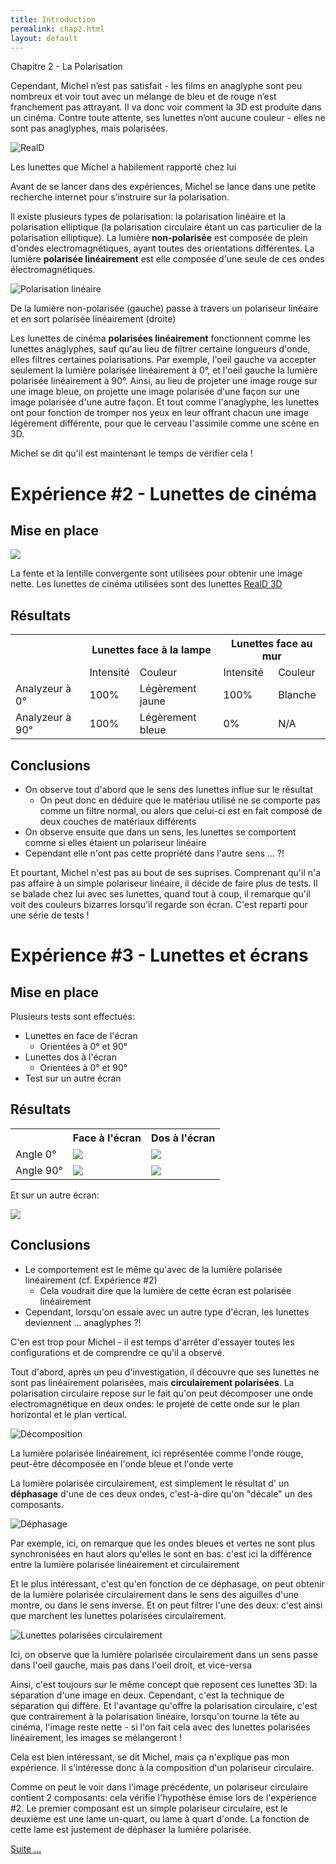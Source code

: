 ```yaml
---
title: Introduction
permalink: chap2.html
layout: default
---
```


<div class="title-box">Chapitre 2 - La Polarisation</div>

  Cependant, Michel n’est pas satisfait - les films en anaglyphe sont peu nombreux et voir tout avec un mélange de bleu et de rouge n’est franchement pas attrayant. Il va donc voir comment la 3D est produite dans un cinéma. Contre toute attente, ses lunettes n’ont aucune couleur - elles ne sont pas anaglyphes, mais polarisées.
  
  ![RealD](assets/img/reald.jpeg)
  
<div class="caption">Les lunettes que Michel a habilement rapporté chez lui</div>
  
  Avant de se lancer dans des expériences, Michel se lance dans une petite recherche internet pour s’instruire sur la polarisation.
  
  Il existe plusieurs types de polarisation: la polarisation linéaire et la polarisation elliptique (la polarisation circulaire étant un cas particulier de la polarisation elliptique). La lumière **non-polarisée** est composée de plein d'ondes electromagnétiques, ayant toutes des orientations différentes. La lumière **polarisée linéairement** est elle composée d'une seule de ces ondes électromagnétiques.
  
![Polarisation linéaire](assets/img/polarisation-lineaire.png)
  
<div class="caption">De la lumière non-polarisée (gauche) passe à travers un polariseur linéaire et en sort polarisée linéairement (droite)</div>


Les lunettes de cinéma **polarisées linéairement** fonctionnent comme les lunettes anaglyphes, sauf qu'au lieu de filtrer certaine longueurs d'onde, elles filtres certaines polarisations. Par exemple, l'oeil gauche va accepter seulement la lumière polarisée linéairement à 0°, et l'oeil gauche la lumière polarisée linéairement à 90°. Ainsi, au lieu de projeter une image rouge sur une image bleue, on projette une image polarisée d'une façon sur une image polarisée d'une autre façon. Et tout comme l'anaglyphe, les lunettes ont pour fonction de tromper nos yeux en leur offrant chacun une image légèrement différente, pour que le cerveau l'assimile comme une scène en 3D.

Michel se dit qu'il est maintenant le temps de vérifier cela !

<div class="experience">
  <h1>Expérience #2 - Lunettes de cinéma</h1>
  <h2>Mise en place</h2>
  <img src="assets/img/experience-polarisation.png">
  
  La fente et la lentille convergente sont utilisées pour obtenir une image nette.
  Les lunettes de cinéma utilisées sont des lunettes [RealD 3D](https://en.wikipedia.org/wiki/RealD_3D)
  
  <h2>Résultats</h2>
  <table>
	<tr>
		<th rowspan="2"></th>
		<th colspan="2">Lunettes face à la lampe</th>
		<th colspan="2">Lunettes face au mur</th>
	</tr>
	<tr>
		<td>Intensité</td>
		<td>Couleur</td>
		<td>Intensité</td>
		<td>Couleur</td>
	</tr>
	<tr>
		<td>Analyzeur à 0°</td>
		<td>100%</td>
		<td>Légèrement jaune</td>
		<td>100%</td>
		<td>Blanche</td>
	</tr>
	<tr>
		<td>Analyzeur à 90°</td>
		<td>100% </td>
		<td>Légèrement bleue</td>
		<td>0%</td>
		<td>N/A</td>
	</tr>
  </table>
  
  <h2>Conclusions</h2>
  
  
  - On observe tout d'abord que le sens des lunettes influe sur le résultat
    - On peut donc en déduire que le matériau utilisé ne se comporte pas comme un filtre normal, ou alors que celui-ci est en fait composé de deux couches de matériaux différents
  - On observe ensuite que dans un sens, les lunettes se comportent comme si elles étaient un polariseur linéaire
  - Cependant elle n'ont pas cette propriété dans l'autre sens ... ?! 
</div>

Et pourtant, Michel n'est pas au bout de ses suprises. Comprenant qu'il n'a pas affaire à un simple polariseur linéaire, il décide de faire plus de tests. Il se balade chez lui avec ses lunettes, quand tout à coup, il remarque qu'il voit des couleurs bizarres lorsqu'il regarde son écran. C'est reparti pour une série de tests !

<div class="experience">

<h1>Expérience #3 - Lunettes et écrans</h1>
<h2>Mise en place</h2>

Plusieurs tests sont effectués:
  - Lunettes en face de l'écran
	- Orientées à 0° et 90°
  - Lunettes dos à l'écran
    - Orientées à 0° et 90°
  - Test sur un autre écran
  
<h2>Résultats</h2>
<! --- TODO rotate table --!>
<table>
  <tr>
    <th></th>
    <th>Face à l'écran</th>
    <th>Dos à l'écran</th>
  </tr>
  <tr>
    <td>Angle 0°</td>
    <td><img src="assets/img/ecran-back-horizontal.jpg"></td>
    <td><img src="assets/img/ecran-front-horizontal.jpg"></td>
  </tr>
  <tr>
    <td>Angle 90°</td>
    <td><img src="assets/img/ecran-back-vertical.jpg"></td>
    <td><img src="assets/img/ecran-front-vertical.jpg"></td>
  </tr>
</table>

Et sur un autre écran:

<img src="assets/img/ecran-mac.jpg">

<h2>Conclusions</h2>

  - Le comportement est le même qu'avec de la lumière polarisée linéairement (cf. Expérience #2)
	- Cela voudrait dire que la lumière de cette écran est polarisée linéairement
  - Cependant, lorsqu'on essaie avec un autre type d'écran, les lunettes deviennent ... anaglyphes ?!

</div>

C'en est trop pour Michel - il est temps d'arrêter d'essayer toutes les configurations et de comprendre ce qu'il a observé. 

Tout d'abord, après un peu d'investigation, il découvre que ses lunettes ne sont pas linéairement polarisées, mais **circulairement polarisées**. La polarisation circulaire repose sur le fait qu'on peut décomposer une onde electromagnétique en deux ondes: le projeté de cette onde sur le plan horizontal et le plan vertical.

![Décomposition](assets/img/polarisation-decomposition.png)

<div class="caption">La lumière polarisée linéairement, ici représentée comme l'onde rouge, peut-être décomposée en l'onde bleue et l'onde verte</div>

La lumière polarisée circulairement, est simplement le résultat d' un **déphasage** d'une de ces deux ondes, c'est-à-dire qu'on "décale" un des composants.

![Déphasage](assets/img/polarisation-circulaire.png)

<div class="caption">Par exemple, ici, on remarque que les ondes bleues et vertes ne sont plus synchronisées en haut alors qu'elles le sont en bas: c'est ici la différence entre la lumière polarisée linéairement et circulairement</div>

Et le plus intéressant, c'est qu'en fonction de ce déphasage, on peut obtenir de la lumière polarisée circulairement dans le sens des aiguilles d'une montre, ou dans le sens inverse. Et on peut filtrer l'une des deux: c'est ainsi que marchent les lunettes polarisées circulairement.

![Lunettes polarisées circulairement](assets/img/polarisation-circulaire-lunettes.png)

<div class="caption">Ici, on observe que la lumière polarisée circulairement dans un sens passe dans l'oeil gauche, mais pas dans l'oeil droit, et vice-versa</div>

Ainsi, c'est toujours sur le même concept que reposent ces lunettes 3D: la séparation d'une image en deux. Cependant, c'est la technique de séparation qui diffère. Et l'avantage qu'offre la polarisation circulaire, c'est que contrairement à la polarisation linéaire, lorsqu'on tourne la tête au cinéma, l'image reste nette - si l'on fait cela avec des lunettes polarisées linéairement, les images se mélangeront !

Cela est bien intéressant, se dit Michel, mais ça n'explique pas mon expérience. Il s'intéresse donc à la composition d'un polariseur circulaire.


Comme on peut le voir dans l'image précédente, un polariseur circulaire contient 2 composants: cela vérifie l'hypothèse émise lors de l'expérience #2. Le premier composant est un simple polariseur circulaire, est le deuxième est une lame un-quart, ou lame à quart d'onde. La fonction de cette lame est justement de déphaser la lumière polarisée. 

<a href="{{ '/chap3' | prepend: site.baseurl | prepend: site.url }}">Suite ...</a>




